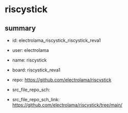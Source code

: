 # riscystick
 
## summary 
* id: electrolama_riscystick_riscystick_reva1
* user: electrolama
* name: riscystick
* board: riscystick_reva1
* repo: https://github.com/electrolama/riscystick



* src_file_repo_sch: 
* src_file_repo_sch_link: https://github.com/electrolama/riscystick/tree/main/






